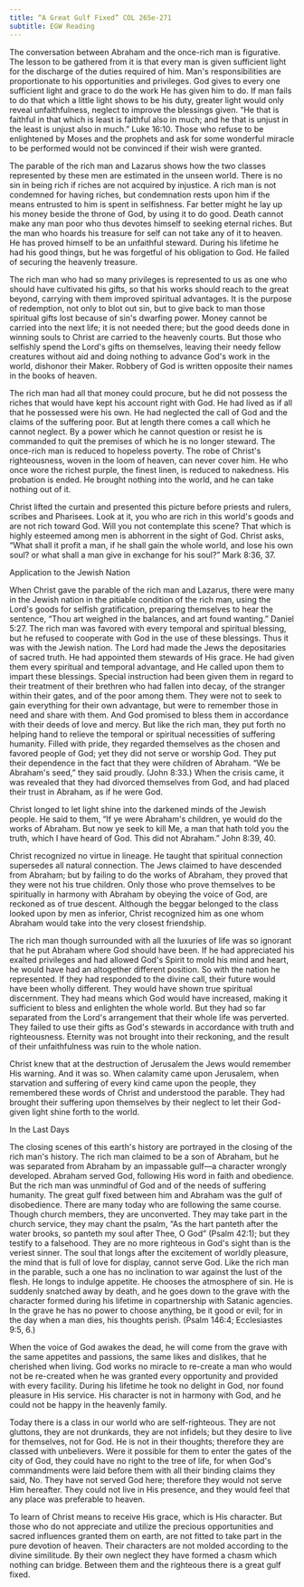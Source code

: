 ```yaml
---
title: “A Great Gulf Fixed” COL 265e-271
subtitle: EGW Reading
---
```


The conversation between Abraham and the once-rich man is figurative. The lesson to be gathered from it is that every man is given sufficient light for the discharge of the duties required of him. Man's responsibilities are proportionate to his opportunities and privileges. God gives to every one sufficient light and grace to do the work He has given him to do. If man fails to do that which a little light shows to be his duty, greater light would only reveal unfaithfulness, neglect to improve the blessings given. “He that is faithful in that which is least is faithful also in much; and he that is unjust in the least is unjust also in much.” Luke 16:10. Those who refuse to be enlightened by Moses and the prophets and ask for some wonderful miracle to be performed would not be convinced if their wish were granted.

The parable of the rich man and Lazarus shows how the two classes represented by these men are estimated in the unseen world. There is no sin in being rich if riches are not acquired by injustice. A rich man is not condemned for having riches, but condemnation rests upon him if the means entrusted to him is spent in selfishness. Far better might he lay up his money beside the throne of God, by using it to do good. Death cannot make any man poor who thus devotes himself to seeking eternal riches. But the man who hoards his treasure for self can not take any of it to heaven. He has proved himself to be an unfaithful steward. During his lifetime he had his good things, but he was forgetful of his obligation to God. He failed of securing the heavenly treasure.

The rich man who had so many privileges is represented to us as one who should have cultivated his gifts, so that his works should reach to the great beyond, carrying with them improved spiritual advantages. It is the purpose of redemption, not only to blot out sin, but to give back to man those spiritual gifts lost because of sin's dwarfing power. Money cannot be carried into the next life; it is not needed there; but the good deeds done in winning souls to Christ are carried to the heavenly courts. But those who selfishly spend the Lord's gifts on themselves, leaving their needy fellow creatures without aid and doing nothing to advance God's work in the world, dishonor their Maker. Robbery of God is written opposite their names in the books of heaven.

The rich man had all that money could procure, but he did not possess the riches that would have kept his account right with God. He had lived as if all that he possessed were his own. He had neglected the call of God and the claims of the suffering poor. But at length there comes a call which he cannot neglect. By a power which he cannot question or resist he is commanded to quit the premises of which he is no longer steward. The once-rich man is reduced to hopeless poverty. The robe of Christ's righteousness, woven in the loom of heaven, can never cover him. He who once wore the richest purple, the finest linen, is reduced to nakedness. His probation is ended. He brought nothing into the world, and he can take nothing out of it.

Christ lifted the curtain and presented this picture before priests and rulers, scribes and Pharisees. Look at it, you who are rich in this world's goods and are not rich toward God. Will you not contemplate this scene? That which is highly esteemed among men is abhorrent in the sight of God. Christ asks, “What shall it profit a man, if he shall gain the whole world, and lose his own soul? or what shall a man give in exchange for his soul?” Mark 8:36, 37.

Application to the Jewish Nation

When Christ gave the parable of the rich man and Lazarus, there were many in the Jewish nation in the pitiable condition of the rich man, using the Lord's goods for selfish gratification, preparing themselves to hear the sentence, “Thou art weighed in the balances, and art found wanting.” Daniel 5:27. The rich man was favored with every temporal and spiritual blessing, but he refused to cooperate with God in the use of these blessings. Thus it was with the Jewish nation. The Lord had made the Jews the depositaries of sacred truth. He had appointed them stewards of His grace. He had given them every spiritual and temporal advantage, and He called upon them to impart these blessings. Special instruction had been given them in regard to their treatment of their brethren who had fallen into decay, of the stranger within their gates, and of the poor among them. They were not to seek to gain everything for their own advantage, but were to remember those in need and share with them. And God promised to bless them in accordance with their deeds of love and mercy. But like the rich man, they put forth no helping hand to relieve the temporal or spiritual necessities of suffering humanity. Filled with pride, they regarded themselves as the chosen and favored people of God; yet they did not serve or worship God. They put their dependence in the fact that they were children of Abraham. “We be Abraham's seed,” they said proudly. (John 8:33.) When the crisis came, it was revealed that they had divorced themselves from God, and had placed their trust in Abraham, as if he were God.

Christ longed to let light shine into the darkened minds of the Jewish people. He said to them, “If ye were Abraham's children, ye would do the works of Abraham. But now ye seek to kill Me, a man that hath told you the truth, which I have heard of God. This did not Abraham.” John 8:39, 40.

Christ recognized no virtue in lineage. He taught that spiritual connection supersedes all natural connection. The Jews claimed to have descended from Abraham; but by failing to do the works of Abraham, they proved that they were not his true children. Only those who prove themselves to be spiritually in harmony with Abraham by obeying the voice of God, are reckoned as of true descent. Although the beggar belonged to the class looked upon by men as inferior, Christ recognized him as one whom Abraham would take into the very closest friendship.

The rich man though surrounded with all the luxuries of life was so ignorant that he put Abraham where God should have been. If he had appreciated his exalted privileges and had allowed God's Spirit to mold his mind and heart, he would have had an altogether different position. So with the nation he represented. If they had responded to the divine call, their future would have been wholly different. They would have shown true spiritual discernment. They had means which God would have increased, making it sufficient to bless and enlighten the whole world. But they had so far separated from the Lord's arrangement that their whole life was perverted. They failed to use their gifts as God's stewards in accordance with truth and righteousness. Eternity was not brought into their reckoning, and the result of their unfaithfulness was ruin to the whole nation.

Christ knew that at the destruction of Jerusalem the Jews would remember His warning. And it was so. When calamity came upon Jerusalem, when starvation and suffering of every kind came upon the people, they remembered these words of Christ and understood the parable. They had brought their suffering upon themselves by their neglect to let their God-given light shine forth to the world.

In the Last Days

The closing scenes of this earth's history are portrayed in the closing of the rich man's history. The rich man claimed to be a son of Abraham, but he was separated from Abraham by an impassable gulf—a character wrongly developed. Abraham served God, following His word in faith and obedience. But the rich man was unmindful of God and of the needs of suffering humanity. The great gulf fixed between him and Abraham was the gulf of disobedience. There are many today who are following the same course. Though church members, they are unconverted. They may take part in the church service, they may chant the psalm, “As the hart panteth after the water brooks, so panteth my soul after Thee, O God” (Psalm 42:1); but they testify to a falsehood. They are no more righteous in God's sight than is the veriest sinner. The soul that longs after the excitement of worldly pleasure, the mind that is full of love for display, cannot serve God. Like the rich man in the parable, such a one has no inclination to war against the lust of the flesh. He longs to indulge appetite. He chooses the atmosphere of sin. He is suddenly snatched away by death, and he goes down to the grave with the character formed during his lifetime in copartnership with Satanic agencies. In the grave he has no power to choose anything, be it good or evil; for in the day when a man dies, his thoughts perish. (Psalm 146:4; Ecclesiastes 9:5, 6.)

When the voice of God awakes the dead, he will come from the grave with the same appetites and passions, the same likes and dislikes, that he cherished when living. God works no miracle to re-create a man who would not be re-created when he was granted every opportunity and provided with every facility. During his lifetime he took no delight in God, nor found pleasure in His service. His character is not in harmony with God, and he could not be happy in the heavenly family.

Today there is a class in our world who are self-righteous. They are not gluttons, they are not drunkards, they are not infidels; but they desire to live for themselves, not for God. He is not in their thoughts; therefore they are classed with unbelievers. Were it possible for them to enter the gates of the city of God, they could have no right to the tree of life, for when God's commandments were laid before them with all their binding claims they said, No. They have not served God here; therefore they would not serve Him hereafter. They could not live in His presence, and they would feel that any place was preferable to heaven.

To learn of Christ means to receive His grace, which is His character. But those who do not appreciate and utilize the precious opportunities and sacred influences granted them on earth, are not fitted to take part in the pure devotion of heaven. Their characters are not molded according to the divine similitude. By their own neglect they have formed a chasm which nothing can bridge. Between them and the righteous there is a great gulf fixed.